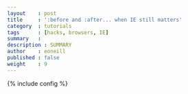 ```yaml
---
layout    : post
title     : ':before and :after... when IE still matters'
category  : tutorials
tags      : [hacks, browsers, IE]
summary   : 
description : SUMMARY
author    : eoneill
published : false
weight    : 9
---
```

{% include config %}


